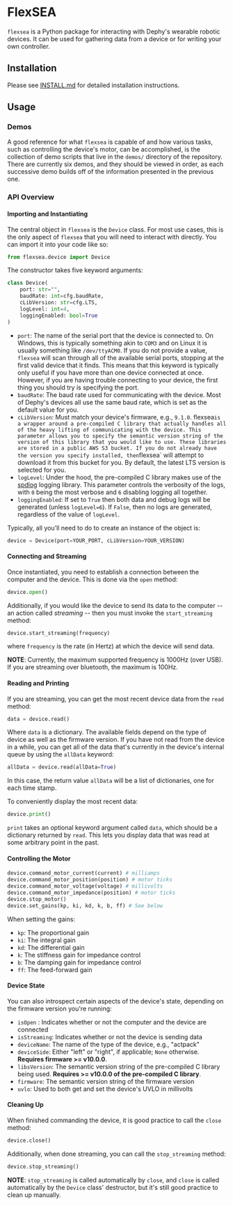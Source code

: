 # FlexSEA


`flexsea` is a Python package for interacting with Dephy's wearable robotic devices.
It can be used for gathering data from a device or for writing your own controller.

## Installation

Please see [INSTALL.md](./INSTALL.md) for detailed installation instructions.


## Usage

### Demos

A good reference for what `flexsea` is capable of and how various tasks, such as
controlling the device's motor, can be accomplished, is the collection of demo scripts
that live in the `demos/` directory of the repository. There are currently six demos,
and they should be viewed in order, as each successive demo builds off of the information
presented in the previous one.


### API Overview

#### Importing and Instantiating
The central object in `flexsea` is the `Device` class. For most use cases, this is the
only aspect of `flexsea` that you will need to interact with directly. You can import
it into your code like so:

```python
from flexsea.device import Device
```

The constructor takes five keyword arguments:

```python
class Device(
    port: str="",
    baudRate: int=cfg.baudRate,
    cLibVersion: str=cfg.LTS,
    logLevel: int=4,
    loggingEnabled: bool=True
)
```

* `port`: The name of the serial port that the device is connected to. On Windows, this is typically something akin to `COM3` and on Linux it is usually something like `/dev/ttyACM0`. If you do not provide a value, `flexsea` will scan through all of the available serial ports, stopping at the first valid device that it finds. This means that this keyword is typically only useful if you have more than one device connected at once. However, if you are having trouble connecting to your device, the first thing you should try is specifying the port.
* `baudRate`: The baud rate used for communicating with the device. Most of Dephy's devices all use the same baud rate, which is set as the default value for you.
* `cLibVersion`: Must match your device's firmware, e.g., `9.1.0`. flexsea` is a wrapper around a pre-compiled C library that actually handles all of the heavy lifting of communicating with the device. This parameter allows you to specify the semantic version string of the version of this library that you would like to use. These libraries are stored in a public AWS S3 bucket. If you do not already have the version you specify installed, then `flexsea` will attempt to download it from this bucket for you. By default, the latest LTS version is selected for you.
* `logLevel`: Under the hood, the pre-compiled C library makes use of the [spdlog](https://github.com/gabime/spdlog) logging library. This parameter controls the verbosity of the logs, with `0` being the most verbose and `6` disabling logging all together.
* `loggingEnabled`: If set to `True` then both data and debug logs will be generated (unless `logLevel=6`). If `False`, then no logs are generated, regardless of the value of `logLevel`.

Typically, all you'll need to do to create an instance of the object is:

```python
device = Device(port=YOUR_PORT, cLibVersion=YOUR_VERSION)
```

#### Connecting and Streaming

Once instantiated, you need to establish a connection between the computer and the device. This is done via the `open` method:

```python
device.open()
```

Additionally, if you would like the device to send its data to the computer -- an action called *streaming* -- then you must invoke the `start_streaming` method:

```python
device.start_streaming(frequency)
```

where `frequency` is the rate (in Hertz) at which the device will send data.

**NOTE**: Currently, the maximum supported frequency is 1000Hz (over USB). If you are streaming over bluetooth, the maximum is 100Hz.


#### Reading and Printing

If you are streaming, you can get the most recent device data from the `read` method:

```python
data = device.read()
```

Where `data` is a dictionary. The available fields depend on the type of device as well as the firmware version. If you have not read from the device in a while, you can get all of the data that's currently in the device's internal queue by using the `allData` keyword:

```python
allData = device.read(allData=True)
```

In this case, the return value `allData` will be a list of dictionaries, one for each time stamp.

To conveniently display the most recent data:

```python
device.print()
```

`print` takes an optional keyword argument called `data`, which should be a dictionary returned by `read`. This lets you display data that was read at some arbitrary point in the past.


#### Controlling the Motor
```python
device.command_motor_current(current) # milliamps
device.command_motor_position(position) # motor ticks
device.command_motor_voltage(voltage) # millivolts
device.command_motor_impedance(position) # motor ticks
device.stop_motor()
device.set_gains(kp, ki, kd, k, b, ff) # See below
```

When setting the gains:

* `kp`: The proportional gain
* `ki`: The integral gain
* `kd`: The differential gain
* `k`: The stiffness gain for impedance control
* `b`: The damping gain for impedance control
* `ff`: The feed-forward gain


#### Device State

You can also introspect certain aspects of the device's state, depending on the firmware version you're running:

* `isOpen` : Indicates whether or not the computer and the device are connected
* `isStreaming`: Indicates whether or not the device is sending data
* `deviceName`: The name of the type of the device, e.g., "actpack"
* `deviceSide`: Either "left" or "right", if applicable; `None` otherwise. **Requires firmware >= v10.0.0**.
* `libsVersion`: The semantic version string of the pre-compiled C library being used. **Requires >= v10.0.0 of the pre-compiled C library**.
* `firmware`: The semantic version string of the firmware version
* `uvlo`: Used to both get and set the device's UVLO in millivolts


#### Cleaning Up

When finished commanding the device, it is good practice to call the `close` method:

```python
device.close()
```

Additionally, when done streaming, you can call the `stop_streaming` method:

```python
device.stop_streaming()
```

**NOTE**: `stop_streaming` is called automatically by `close`, and `close` is called automatically by the `Device` class' destructor, but it's still good practice to clean up manually.

